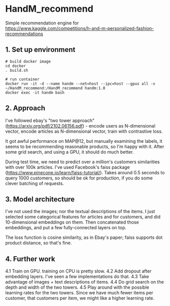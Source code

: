 # HandM_recommend
Simple recommendation engine for https://www.kaggle.com/competitions/h-and-m-personalized-fashion-recommendations


## 1. Set up environment

```
# build docker image
cd docker
. build.sh

# run container
docker run -it -d --name handm --net=host --ipc=host --gpus all -v ~/HandM_recommend:/HandM_recommend handm:1.0
docker exec -it handm bash
```

## 2. Approach

I've followed ebay's "two tower approach" (https://arxiv.org/pdf/2102.06156.pdf) - encode users as N-dimensional vector, encode articles as N-dimensional vector, train with contrastive loss.

It got awful performance on MAP@12, but manually examining the labels, it seems to be recommending reasonable products, so I'm happy with it. After some grid search, and using a GPU, it should do much better. 

During test time, we need to predict over a million's customers similarities with over 100k articles. I've used Facebook's faiss package (https://www.pinecone.io/learn/faiss-tutorial/). Takes around 0.5 seconds to query 1000 customers, so should be ok for production, if you do some clever batching of requests. 

## 3. Model architecture

I've not used the images; nor the textual descriptions of the items. I just selected some categorical features for articles and for customers, and did 10-dimensional embeddings on them. Then concatenated those embeddings, and put a few fully-connected layers on top. 

The loss function is cosine similarity, as in Ebay's paper; faiss supports dot product distance, so that's fine. 

## 4. Further work

4.1 Train on GPU. training on CPU is pretty slow. 
4.2 Add dropout after embedding layers. I've seen a few implementations do that.
4.3 Take advantage of images + text descriptions of items. 
4.4 Do grid search on the depth and width of the two towers. 
4.5 Play around with the possible learning rates for the two towers. Since we have much fewer items per customer, that customers per item, we might like a higher learning rate.